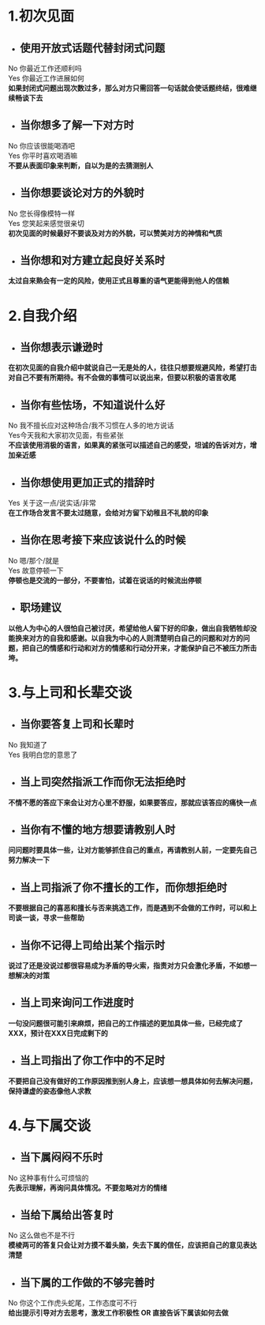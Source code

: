 # 1.初次见面
- ## 使用开放式话题代替封闭式问题
No 你最近工作还顺利吗  <br>
Yes 你最近工作进展如何  <br>
**如果封闭式问题出现次数过多，那么对方只需回答一句话就会使话题终结，很难继续畅谈下去**
- ## 当你想多了解一下对方时
No 你应该很能喝酒吧  <br>
Yes 你平时喜欢喝酒嘛<br>
**不要从表面印象来判断，自以为是的去猜测别人**
- ## 当你想要谈论对方的外貌时
No 您长得像模特一样  <br>
Yes 您笑起来感觉很亲切<br>
**初次见面的时候最好不要谈及对方的外貌，可以赞美对方的神情和气质**
- ## 当你想和对方建立起良好关系时
**太过自来熟会有一定的风险，使用正式且尊重的语气更能得到他人的信赖**
# 2.自我介绍
- ## 当你想表示谦逊时
**在初次见面的自我介绍中就说自己一无是处的人，往往只想要规避风险，希望打击对自己不要有所期待。有不会做的事情可以说出来，但要以积极的语言收尾**
- ## 当你有些怯场，不知道说什么好
No 我不擅长应对这种场合/我不习惯在人多的地方说话<br>
Yes今天我和大家初次见面，有些紧张<br>
**不应该使用消极的语言，如果真的紧张可以描述自己的感受，坦诚的告诉对方，增加亲近感**
- ## 当你想使用更加正式的措辞时
Yes 关于这一点/说实话/非常<br>
**在工作场合发言不要太过随意，会给对方留下幼稚且不礼貌的印象**
- ## 当你在思考接下来应该说什么的时候
No 嗯/那个/就是<br>
Yes 故意停顿一下<br>
**停顿也是交流的一部分，不要害怕，试着在说话的时候流出停顿**
- ## 职场建议
**以他人为中心的人很怕自己被讨厌，希望给他人留下好的印象，做出自我牺牲却没能换来对方的自我和感谢。以自我为中心的人则清楚明白自己的问题和对方的问题，把自己的情感和行动和对方的情感和行动分开来，才能保护自己不被压力所击垮。**
# 3.与上司和长辈交谈
- ## 当你要答复上司和长辈时
No 我知道了  
Yes 我明白您的意思了  
- ## 当上司突然指派工作而你无法拒绝时
**不情不愿的答应下来会让对方心里不舒服，如果要答应，那就应该答应的痛快一点**
- ## 当你有不懂的地方想要请教别人时
**问问题时要具体一些，让对方能够抓住自己的重点，再请教别人前，一定要先自己努力解决一下**
- ## 当上司指派了你不擅长的工作，而你想拒绝时
**不要根据自己的喜恶和擅长与否来挑选工作，而是遇到不会做的工作时，可以和上司谈一谈，寻求一些帮助**
- ## 当你不记得上司给出某个指示时
**说过了还是没说过都很容易成为矛盾的导火索，指责对方只会激化矛盾，不如想一想解决的对策**
- ## 当上司来询问工作进度时
**一句没问题很可能引来麻烦，把自己的工作描述的更加具体一些，已经完成了XXX，预计在XXX日完成剩下的**
- ## 当上司指出了你工作中的不足时
**不要把自己没有做好的工作原因推到别人身上，应该想一想具体如何去解决问题，保持谦虚的姿态像他人求教**
# 4.与下属交谈
- ## 当下属闷闷不乐时
No 这种事有什么可烦恼的  
**先表示理解，再询问具体情况。不要忽略对方的情绪**
- ## 当给下属给出答复时
No 这么做也不是不行  
**模棱两可的答复只会让对方摸不着头脑，失去下属的信任，应该把自己的意见表达清楚**
- ## 当下属的工作做的不够完善时
No 你这个工作虎头蛇尾，工作态度可不行  
**给出提示引导对方去思考，激发工作积极性 OR 直接告诉下属该如何去做**

